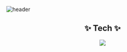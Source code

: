 <!--
**HOONI2/HOONI2** is a ✨ _special_ ✨ repository because its `README.md` (this file) appears on your GitHub profile.

Here are some ideas to get you started:

- 🔭 I’m currently working on ...
- 🌱 I’m currently learning ...
- 👯 I’m looking to collaborate on ...
- 🤔 I’m looking for help with ...
- 💬 Ask me about ...
- 📫 How to reach me: ...
- 😄 Pronouns: ...
- ⚡ Fun fact: ...
-->

   ![header](https://capsule-render.vercel.app/api?type=Waving&color=auto&height=300&section=header&text=Coding%20Story&fontSize=90)
<div align="center">
  <h2> ✨ Tech ✨ </h2>
  <img src="https://img.shields.io/badge/Java-007396?style=flat-square&logo=Java&logoColor=white"/>




